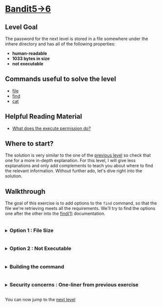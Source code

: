 # [Bandit5->6](https://overthewire.org/wargames/bandit/bandit6.html)

## Level Goal

The password for the next level is stored in a file somewhere under the inhere directory and has all of the following properties:

- **human-readable**
- **1033 bytes in size**
- **not executable**

## Commands useful to solve the level

- [file](https://man7.org/linux/man-pages/man1/file.1.html)
- [find](https://www.gnu.org/software/findutils/manual/html_mono/find.html)
- [cat](https://www.gnu.org/software/coreutils/manual/coreutils.html#cat-invocation)

## Helpful Reading Material

- [What does the execute permission do?](https://superuser.com/questions/117704/what-does-the-execute-permission-do)

## Where to start?

The solution is very similar to the one of the [previous level](/bandit/bandit4.md) so check that one for a more in-depth explanation. 
For this level, I will give less explanations and only add complements to teach you about where to find the relevant information. 
Without further ado, let's dive right into the solution.

## Walkthrough

The goal of this exercise is to add options to the `find` command, so that the file we're retrieving meets all the requirements.
We'll try to find the options one after the other into the [find(1)](https://www.gnu.org/software/findutils/manual/html_mono/find.html) documentation.

<details>
<summary><h3 style="display:inline-block">Option 1 : File Size</h3></summary>

The first option we're looking for is an option that allows us to check for the file size. Let's look in the `find(1)` man page to see if we can 
find the option we need.
<details>
<summary>Hint</summary>

Try to look in the section 2 of the [gnu findutils documentation](https://www.gnu.org/software/findutils/manual/html_mono/find.html).
</details>

<details>
<summary>Solution</summary>

The option we're looking for is described [there](https://www.gnu.org/software/findutils/manual/html_mono/find.html#Size). It is the `size` option. <br/>
We are going to invoke it like this : `-size 1033c`.
</details>
</details>


<details>
<summary><h3 style="display:inline-block">Option 2 : Not Executable</h3></summary>

The second option we're looking for is an option that allows us to check for the executable permission on the file we encounter. Let's look once again into the 
`find(1)` man page (or the [gnu findutils documentation](https://www.gnu.org/software/findutils/manual/html_mono/find.html)) to find what we need.

<details>
<summary>Hint</summary>

This time, we still need to look at the section 2 of the [gnu findutils documentation](https://www.gnu.org/software/findutils/manual/html_mono/find.html). 
However, we need to look into two different subsections of this section 2 to complete our option.
</details>

<details>
<summary>Solution</summary>

The option we're looking for is described [there](https://www.gnu.org/software/findutils/manual/html_mono/find.html#Mode-Bits). It is the `executable` option. 
However, we need our file to not be executable, so we can see in this [section](https://www.gnu.org/software/findutils/manual/html_mono/find.html#Combining-Primaries-With-Operators) 
that to negate this condition we can use the `-not` operator.<br/>
We are going to invoke our option like this : `-not -executable`.
</details>
</details>


<details>
<summary><h3 style="display:inline-block">Building the command</h3></summary>

After getting our two options, the rest of the command is exactly the same as with the previous exercise.<br/>
Here is our command : 
```bash
find inhere -type f -size 1033c -not -executable -execdir file '{}' \; -print
```

We need to print the file after because due to using the execdir option instead of the exec option (see the [security considerations](https://www.gnu.org/software/findutils/manual/html_mono/find.html#Security-Considerations-for-find))
</details>


<details>
<summary><h3 style="display:inline-block">Security concerns : One-liner from previous exercise</h3></summary>

In the [previous level](/bandit/bandit4.md) I gave you a one-liner to solve the level

```bash
find inhere/ -type f -execdir bash -c 'file {} | grep text > /dev/null' \; -execdir cat '{}' \; -quit
```

Although this command gives the right answer, it presents a [security concern](https://www.gnu.org/software/findutils/manual/html_mono/find.html#Problems-with-_002dexec-and-filenames). 
Indeed, if an attacker puts a special filename in your directory, it could lead to the deletion of all of your data. Let's see a safe example right now.
Try running the following [script](/bandit/scripts/bandit5.sh) and understanding its output (you can copy and paste the script into you terminal window): 

```bash
#!/usr/bin/env bash
clear #This is to keep only the script outputs in case you copy-paste it to your terminal window
mkdir -p /tmp/testrm
cd "$(mktemp -d)" && echo "Step 1 - Now in temporary directory" || kill -INT $$
echo "Step 2 - creation of the /tmp/testrm directory, that will be useful to bring out our security concern"
if ls /tmp | grep testrm > /dev/null ; then echo /tmp/testrm is still there; else echo /tmp/testrm is unfortunately gone; fi
echo "Step 3 - Creation of two test files : 'bonjour' and 'bonjour ; rm -rf \$TEST'"
touch bonjour 'bonjour ; rm -rf $TEST'
echo -n "These are the directory files : " ; ls -1
echo "Step 4 - Exporting the TEST variable to contain the value of '/tmp/testrm', the directory we want to delete"
export TEST="/tmp/testrm"
echo "Step 5 - We now run the find command and we use the execdir option to call a bash instance which will run \
the file utility on each file we find"
find -execdir bash -c 'file {}' \;
echo -n "Step 6 - We can now see that our test directory has been removed : "
if ls /tmp | grep testrm > /dev/null ; then echo /tmp/testrm is still there; else echo /tmp/testrm is unfortunately gone; fi
cd "-" && rm -rf "$OLDPWD" && echo "Step 7 - Back in $PWD"
```

In this example we see that our /tmp/testrm directory has been deleted even though we didn't intended at all to do so. 
This is because the command 'rm -rf' has been executed when we tried to execute `file` on our dangerously named file without 
sanitizing the input. Even if it is harmless for this example, if the attacker replaces `$TEST` with `$HOME` it could be 
way more harmful.<br/>
To prevent this from hapenning, instead of the command `find -execdir bash -c 'file {}' \;` we can run the following :

```bash
find -execdir bash -c 'file "$@"' bash '{}' \;
```

to understand precisely what this command do you can go check the -c option in the [bash invocation](https://www.gnu.org/software/bash/manual/bash.html#Invoking-Bash) section of the 
gnu bash manual.
</details>

You can now jump to the [next level](/bandit/bandit6.md)

